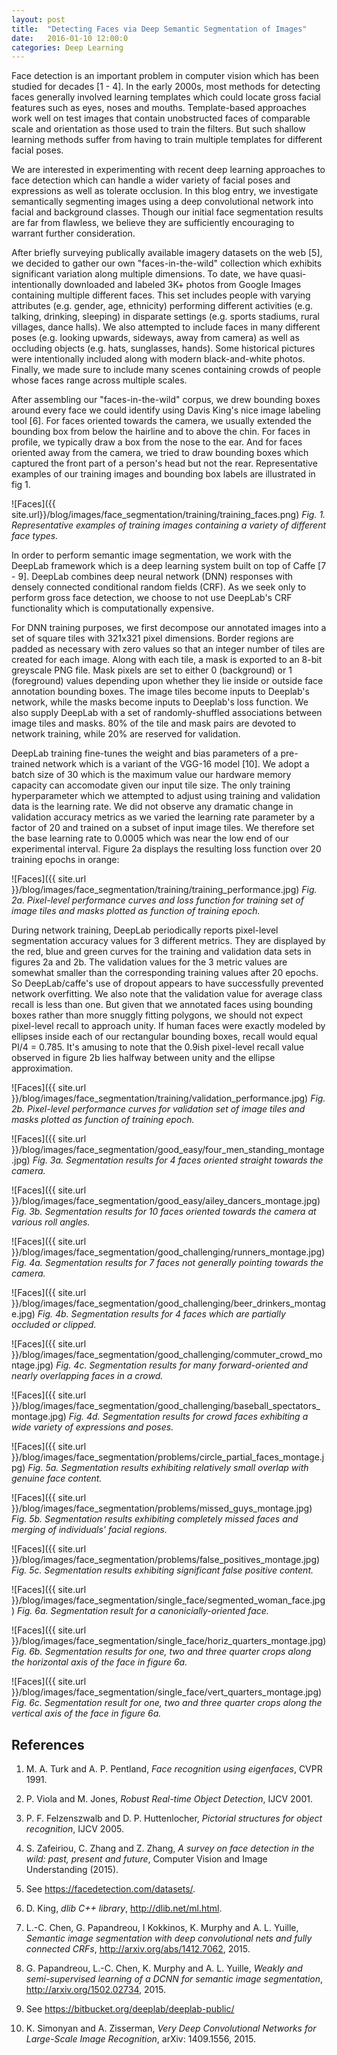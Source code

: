 ```yaml
---
layout: post
title:  "Detecting Faces via Deep Semantic Segmentation of Images"
date:   2016-01-10 12:00:0
categories: Deep Learning
---
```


Face detection is an important problem in computer vision which has been
studied for decades [1 - 4].  In the early 2000s, most methods for
detecting faces generally involved learning templates which could locate
gross facial features such as eyes, noses and mouths.  Template-based
approaches work well on test images that contain unobstructed faces of
comparable scale and orientation as those used to train the filters.  But
such shallow learning methods suffer from having to train multiple
templates for different facial poses.

We are interested in experimenting with recent deep learning approaches to
face detection which can handle a wider variety of facial poses and
expressions as well as tolerate occlusion.  In this blog entry, we
investigate semantically segmenting images using a deep convolutional
network into facial and background classes.  Though our initial face
segmentation results are far from flawless, we believe they are
sufficiently encouraging to warrant further consideration.

After briefly surveying publically available imagery datasets on the web
[5], we decided to gather our own "faces-in-the-wild" collection which
exhibits significant variation along multiple dimensions.  To date, we have
quasi-intentionally downloaded and labeled 3K+ photos from Google Images
containing multiple different faces.  This set includes people with varying
attributes (e.g. gender, age, ethnicity) performing different activities
(e.g. talking, drinking, sleeping) in disparate settings (e.g. sports
stadiums, rural villages, dance halls).  We also attempted to include faces
in many different poses (e.g. looking upwards, sideways, away from camera)
as well as occluding objects (e.g. hats, sunglasses, hands).  Some
historical pictures were intentionally included along with modern
black-and-white photos.  Finally, we made sure to include many scenes
containing crowds of people whose faces range across multiple scales.

After assembling our "faces-in-the-wild" corpus, we drew bounding boxes
around every face we could identify using Davis King's nice image labeling
tool [6].  For faces oriented towards the camera, we usually extended the
bounding box from below the hairline and to above the chin.  For faces in
profile, we typically draw a box from the nose to the ear.  And for faces
oriented away from the camera, we tried to draw bounding boxes which
captured the front part of a person's head but not the rear.
Representative examples of our training images and bounding box labels are
illustrated in fig 1.

![Faces]({{ site.url}}/blog/images/face_segmentation/training/training_faces.png) 
*Fig. 1.  Representative examples of training images containing a variety
of different face types.*

In order to perform semantic image segmentation, we work with the DeepLab
framework which is a deep learning system built on top of Caffe [7 - 9].
DeepLab combines deep neural network (DNN) responses with densely connected
conditional random fields (CRF).  As we seek only to perform gross face
detection, we choose to not use DeepLab's CRF functionality which is
computationally expensive.

For DNN training purposes, we first decompose our annotated images into a
set of square tiles with 321x321 pixel dimensions.  Border regions are
padded as necessary with zero values so that an integer number of tiles are
created for each image.  Along with each tile, a mask is exported to an
8-bit greyscale PNG file.  Mask pixels are set to either 0 (background) or
1 (foreground) values depending upon whether they lie inside or outside
face annotation bounding boxes.  The image tiles become inputs to Deeplab's
network, while the masks become inputs to Deeplab's loss function.  We also
supply DeepLab with a set of randomly-shuffled associations between image
tiles and masks.  80% of the tile and mask pairs are devoted to network
training, while 20% are reserved for validation.

DeepLab training fine-tunes the weight and bias parameters of a pre-trained
network which is a variant of the VGG-16 model [10].  We adopt a batch size
of 30 which is the maximum value our hardware memory capacity can
accomodate given our input tile size.  The only training hyperparameter
which we attempted to adjust using training and validation data is the
learning rate.  We did not observe any dramatic change in validation
accuracy metrics as we varied the learning rate parameter by a factor of 20
and trained on a subset of input image tiles.  We therefore set the base
learning rate to 0.0005 which was near the low end of our experimental
interval.  Figure 2a displays the resulting loss function over 20 training
epochs in orange:

![Faces]({{ site.url }}/blog/images/face_segmentation/training/training_performance.jpg)
*Fig. 2a.  Pixel-level performance curves and loss function for training
set of image tiles and masks plotted as function of training epoch.*

During network training, DeepLab periodically reports pixel-level
segmentation accuracy values for 3 different metrics.  They are displayed
by the red, blue and green curves for the training and validation data sets
in figures 2a and 2b.  The validation values for the 3 metric values are
somewhat smaller than the corresponding training values after 20 epochs.
So DeepLab/caffe's use of dropout appears to have successfully prevented
network overfitting.  We also note that the validation value for average
class recall is less than one.  But given that we annotated faces using
bounding boxes rather than more snuggly fitting polygons, we should not
expect pixel-level recall to approach unity.  If human faces were exactly
modeled by ellipses inside each of our rectangular bounding boxes, recall
would equal PI/4 = 0.785. It's amusing to note that the 0.9ish pixel-level
recall value observed in figure 2b lies halfway between unity and the
ellipse approximation.

![Faces]({{ site.url }}/blog/images/face_segmentation/training/validation_performance.jpg)
*Fig. 2b.  Pixel-level performance curves for validation set of image tiles
and masks plotted as function of training epoch.*


![Faces]({{ site.url }}/blog/images/face_segmentation/good_easy/four_men_standing_montage.jpg)
*Fig. 3a.  Segmentation results for 4 faces oriented straight towards the camera.*

![Faces]({{ site.url }}/blog/images/face_segmentation/good_easy/ailey_dancers_montage.jpg)
*Fig. 3b.  Segmentation results for 10 faces oriented towards the camera
at various roll angles.*

![Faces]({{ site.url }}/blog/images/face_segmentation/good_challenging/runners_montage.jpg)
*Fig. 4a.  Segmentation results for 7 faces not generally  pointing towards
the camera.*

![Faces]({{ site.url }}/blog/images/face_segmentation/good_challenging/beer_drinkers_montage.jpg)
*Fig. 4b.  Segmentation results for 4 faces which are partially occluded or clipped.*

![Faces]({{ site.url }}/blog/images/face_segmentation/good_challenging/commuter_crowd_montage.jpg)
*Fig. 4c.  Segmentation results for many forward-oriented and nearly
overlapping faces in a crowd.*

![Faces]({{ site.url }}/blog/images/face_segmentation/good_challenging/baseball_spectators_montage.jpg)
*Fig. 4d.  Segmentation results for crowd faces exhibiting a wide variety of
expressions and poses.*



![Faces]({{ site.url }}/blog/images/face_segmentation/problems/circle_partial_faces_montage.jpg)
*Fig. 5a.  Segmentation results exhibiting relatively small overlap with
genuine face content.*

![Faces]({{ site.url }}/blog/images/face_segmentation/problems/missed_guys_montage.jpg)
*Fig. 5b.  Segmentation results exhibiting completely missed faces and
merging of individuals' facial regions.*

![Faces]({{ site.url }}/blog/images/face_segmentation/problems/false_positives_montage.jpg)
*Fig. 5c.  Segmentation results exhibiting significant false positive content.*


![Faces]({{ site.url }}/blog/images/face_segmentation/single_face/segmented_woman_face.jpg)
*Fig. 6a.  Segmentation result for a canonicially-oriented face.*

![Faces]({{ site.url }}/blog/images/face_segmentation/single_face/horiz_quarters_montage.jpg)
*Fig. 6b.  Segmentation results for one, two and three quarter 
crops along the horizontal axis of the face in figure 6a.*

![Faces]({{ site.url }}/blog/images/face_segmentation/single_face/vert_quarters_montage.jpg)
*Fig. 6c.  Segmentation result for one, two and three quarter 
crops along the vertical axis of the face in figure 6a.*



## References

1.  M. A. Turk and A. P. Pentland, *Face recognition using eigenfaces*, CVPR 1991.

2.  P. Viola and M. Jones, *Robust Real-time Object Detection*, IJCV 2001.

3.  P. F. Felzenszwalb and D. P. Huttenlocher, *Pictorial structures for object recognition*, IJCV 2005.

4.  S. Zafeiriou, C. Zhang and Z. Zhang, *A survey on face detection in the wild: past, present
and future*,  Computer Vision and Image Understanding  (2015).

5.  See https://facedetection.com/datasets/.

6. D. King, *dlib C++ library*, http://dlib.net/ml.html.

7. L.-C. Chen, G. Papandreou, I Kokkinos, K. Murphy and A. L. Yuille,
*Semantic image segmentation with deep convolutional nets and fully
connected CRFs*, http://arxiv.org/abs/1412.7062, 2015.

8.  G. Papandreou, L.-C. Chen, K. Murphy and A. L. Yuille,
*Weakly and semi-supervised learning of a DCNN for semantic image
segmentation*, http://arxiv.org/1502.02734, 2015.

9.  See https://bitbucket.org/deeplab/deeplab-public/

10.  K. Simonyan and A. Zisserman, *Very Deep Convolutional Networks for
Large-Scale Image Recognition*, arXiv: 1409.1556, 2015.
